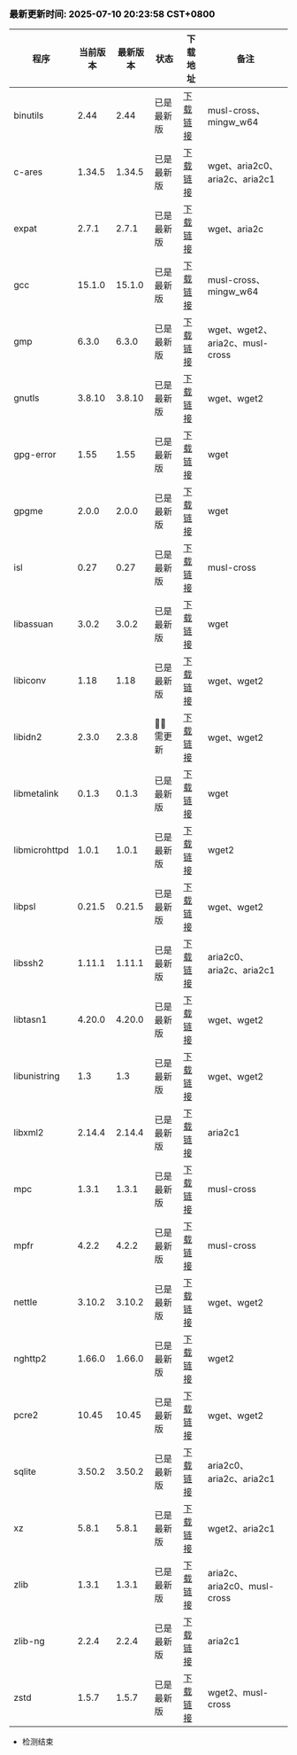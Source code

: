 ### <b><span style="color:black">最新更新时间: 2025-07-10 20:23:58 CST+0800</span></b> ###
| 程序 | 当前版本 | 最新版本 | 状态 | 下载地址 | 备注 |
| --- | --- | --- | --- | --- | --- |
| binutils | 2.44 | 2.44 | 已是最新版 | [下载链接](https://ftp.gnu.org/gnu/binutils/binutils-2.44.tar.xz) | musl-cross、mingw_w64 |
| c-ares | 1.34.5 | 1.34.5 | 已是最新版 | [下载链接](https://github.com/c-ares/c-ares/releases/download/v1.34.5/c-ares-1.34.5.tar.gz) | wget、aria2c0、aria2c、aria2c1 |
| expat | 2.7.1 | 2.7.1 | 已是最新版 | [下载链接](https://github.com/libexpat/libexpat/releases/download/R_2_7_1/expat-2.7.1.tar.bz2) | wget、aria2c |
| gcc | 15.1.0 | 15.1.0 | 已是最新版 | [下载链接](https://ftp.gnu.org/gnu/gcc/gcc-15.1.0/gcc-15.1.0.tar.xz) | musl-cross、mingw_w64 |
| gmp | 6.3.0 | 6.3.0 | 已是最新版 | [下载链接](https://ftp.gnu.org/gnu/gmp/gmp-6.3.0.tar.xz) | wget、wget2、aria2c、musl-cross |
| gnutls | 3.8.10 | 3.8.10 | 已是最新版 | [下载链接](https://www.gnupg.org/ftp/gcrypt/gnutls/v3.8/gnutls-3.8.10.tar.xz) | wget、wget2 |
| gpg-error | 1.55 | 1.55 | 已是最新版 | [下载链接](https://www.gnupg.org/ftp/gcrypt/libgpg-error/libgpg-error-1.55.tar.gz) | wget |
| gpgme | 2.0.0 | 2.0.0 | 已是最新版 | [下载链接](https://www.gnupg.org/ftp/gcrypt/gpgme/gpgme-2.0.0.tar.bz2) | wget |
| isl | 0.27 | 0.27 | 已是最新版 | [下载链接](https://libisl.sourceforge.io/isl-0.27.tar.xz) | musl-cross |
| libassuan | 3.0.2 | 3.0.2 | 已是最新版 | [下载链接](https://www.gnupg.org/ftp/gcrypt/libassuan/libassuan-3.0.2.tar.bz2) | wget |
| libiconv | 1.18 | 1.18 | 已是最新版 | [下载链接](https://ftp.gnu.org/gnu/libiconv/libiconv-1.18.tar.gz) | wget、wget2 |
| libidn2 | 2.3.0 | 2.3.8 | 🔴🔴 需更新 | [下载链接](https://ftp.gnu.org/gnu/libidn/libidn2-2.3.8.tar.gz) | wget、wget2 |
| libmetalink | 0.1.3 | 0.1.3 | 已是最新版 | [下载链接](https://github.com/metalink-dev/libmetalink/releases/download/release-0.1.3/libmetalink-0.1.3.tar.bz2) | wget |
| libmicrohttpd | 1.0.1 | 1.0.1 | 已是最新版 | [下载链接](https://ftp.gnu.org/gnu/libmicrohttpd/libmicrohttpd-1.0.1.tar.gz) | wget2 |
| libpsl | 0.21.5 | 0.21.5 | 已是最新版 | [下载链接](https://github.com/rockdaboot/libpsl/releases/download/0.21.5/libpsl-0.21.5.tar.gz) | wget、wget2 |
| libssh2 | 1.11.1 | 1.11.1 | 已是最新版 | [下载链接](https://libssh2.org/download/libssh2-1.11.1.tar.xz) | aria2c0、aria2c、aria2c1 |
| libtasn1 | 4.20.0 | 4.20.0 | 已是最新版 | [下载链接](https://ftp.gnu.org/gnu/libtasn1/libtasn1-4.20.0.tar.gz) | wget、wget2 |
| libunistring | 1.3 | 1.3 | 已是最新版 | [下载链接](https://ftp.gnu.org/gnu/libunistring/libunistring-1.3.tar.gz) | wget、wget2 |
| libxml2 | 2.14.4 | 2.14.4 | 已是最新版 | [下载链接](https://download.gnome.org/sources/libxml2/2.14/libxml2-2.14.4.tar.xz) | aria2c1 |
| mpc | 1.3.1 | 1.3.1 | 已是最新版 | [下载链接](https://ftp.gnu.org/gnu/mpc/mpc-1.3.1.tar.gz) | musl-cross |
| mpfr | 4.2.2 | 4.2.2 | 已是最新版 | [下载链接](https://ftp.gnu.org/gnu/mpfr/mpfr-4.2.2.tar.xz) | musl-cross |
| nettle | 3.10.2 | 3.10.2 | 已是最新版 | [下载链接](https://ftp.gnu.org/gnu/nettle/nettle-3.10.2.tar.gz) | wget、wget2 |
| nghttp2 | 1.66.0 | 1.66.0 | 已是最新版 | [下载链接](https://github.com/nghttp2/nghttp2/releases/download/v1.66.0/nghttp2-1.66.0.tar.gz) | wget2 |
| pcre2 | 10.45 | 10.45 | 已是最新版 | [下载链接](https://github.com/PCRE2Project/pcre2/releases/download/pcre2-10.45/pcre2-10.45.tar.bz2) | wget、wget2 |
| sqlite | 3.50.2 | 3.50.2 | 已是最新版 | [下载链接](https://www.sqlite.org/2025/sqlite-autoconf-3500200.tar.gz) | aria2c0、aria2c、aria2c1 |
| xz | 5.8.1 | 5.8.1 | 已是最新版 | [下载链接](https://sourceforge.net/projects/lzmautils/files/xz-5.8.1.tar.xz) | wget2、aria2c1 |
| zlib | 1.3.1 | 1.3.1 | 已是最新版 | [下载链接](https://github.com/madler/zlib/releases/download/v1.3.1/zlib-1.3.1.tar.gz) | aria2c、aria2c0、musl-cross |
| zlib-ng | 2.2.4 | 2.2.4 | 已是最新版 | [下载链接](https://github.com/zlib-ng/zlib-ng/releases/download/2.2.4/zlib-ng-win-arm-compat.zip) | aria2c1 |
| zstd | 1.5.7 | 1.5.7 | 已是最新版 | [下载链接](https://github.com/facebook/zstd/releases/download/v1.5.7/zstd-1.5.7.tar.gz) | wget2、musl-cross |

- 检测结束
